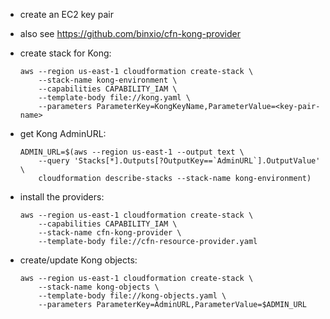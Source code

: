 * create an EC2 key pair
* also see https://github.com/binxio/cfn-kong-provider
* create stack for Kong:

    ```
    aws --region us-east-1 cloudformation create-stack \
        --stack-name kong-environment \
        --capabilities CAPABILITY_IAM \
        --template-body file://kong.yaml \
        --parameters ParameterKey=KongKeyName,ParameterValue=<key-pair-name>

    ```

* get Kong AdminURL:

    ```
    ADMIN_URL=$(aws --region us-east-1 --output text \
        --query 'Stacks[*].Outputs[?OutputKey==`AdminURL`].OutputValue' \
        cloudformation describe-stacks --stack-name kong-environment)
    ```

* install the providers:

    ```
    aws --region us-east-1 cloudformation create-stack \
        --capabilities CAPABILITY_IAM \
        --stack-name cfn-kong-provider \
        --template-body file://cfn-resource-provider.yaml
    ```

* create/update Kong objects:

    ```
    aws --region us-east-1 cloudformation create-stack \
        --stack-name kong-objects \
        --template-body file://kong-objects.yaml \
        --parameters ParameterKey=AdminURL,ParameterValue=$ADMIN_URL
    ```
